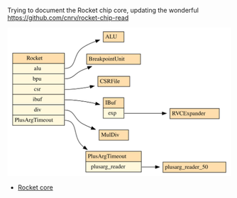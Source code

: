 Trying to document the Rocket chip core, updating the wonderful https://github.com/cnrv/rocket-chip-read

![img](img/Rocket_hierarchy.dot.svg)

- [Rocket core](rocket)

